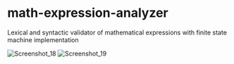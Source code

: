 # math-expression-analyzer
Lexical and syntactic validator of mathematical expressions with finite state machine implementation

![Screenshot_18](https://github.com/user-attachments/assets/4f71ddb5-e948-4b31-961b-7c5d206b5b3f)
![Screenshot_19](https://github.com/user-attachments/assets/1be0880d-5ac0-482f-a64c-29a7e76259c6)
